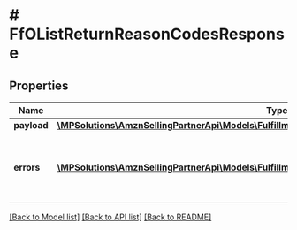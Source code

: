 # # FfOListReturnReasonCodesResponse

## Properties

Name | Type | Description | Notes
------------ | ------------- | ------------- | -------------
**payload** | [**\MPSolutions\AmznSellingPartnerApi\Models\FulfillmentOutbound\FfOListReturnReasonCodesResult**](FfOListReturnReasonCodesResult.md) |  | [optional]
**errors** | [**\MPSolutions\AmznSellingPartnerApi\Models\FulfillmentOutbound\FfOError[]**](FfOError.md) | A list of error responses returned when a request is unsuccessful. | [optional]

[[Back to Model list]](../../README.md#models) [[Back to API list]](../../README.md#endpoints) [[Back to README]](../../README.md)
